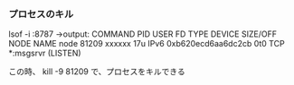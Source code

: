### プロセスのキル
lsof -i :8787 
->output: 
COMMAND   PID   USER   FD   TYPE             DEVICE SIZE/OFF NODE NAME
node    81209 xxxxxx   17u  IPv6 0xb620ecd6aa6dc2cb      0t0  TCP *:msgsrvr (LISTEN)

この時、
kill -9 81209
で、プロセスをキルできる
